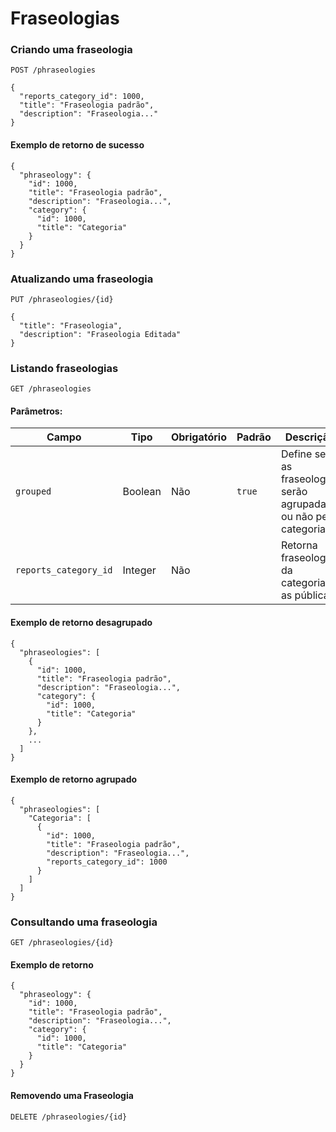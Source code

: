 # Fraseologias

### Criando uma fraseologia

`POST /phraseologies`

    {
      "reports_category_id": 1000,
      "title": "Fraseologia padrão",
      "description": "Fraseologia..."
    }

#### Exemplo de retorno de sucesso

    {
      "phraseology": {
        "id": 1000,
        "title": "Fraseologia padrão",
        "description": "Fraseologia...",
        "category": {
          "id": 1000,
          "title": "Categoria"
        }
      }
    }

### Atualizando uma fraseologia

`PUT /phraseologies/{id}`

    {
      "title": "Fraseologia",
      "description": "Fraseologia Editada"
    }

### Listando fraseologias

`GET /phraseologies`

#### Parâmetros:

|Campo                |Tipo    |Obrigatório|Padrão|Descrição                                                      |
|---------------------|--------|-----------|------|---------------------------------------------------------------|
|`grouped`            |Boolean |Não        |`true`|Define se as fraseologias serão agrupadas ou não pela categoria|
|`reports_category_id`|Integer |Não        |      |Retorna fraseologias da categoria e as públicas                |

#### Exemplo de retorno desagrupado

    {
      "phraseologies": [
        {
          "id": 1000,
          "title": "Fraseologia padrão",
          "description": "Fraseologia...",
          "category": {
            "id": 1000,
            "title": "Categoria"
          }
        },
        ...
      ]
    }

#### Exemplo de retorno agrupado

    {
      "phraseologies": [
        "Categoria": [
          {
            "id": 1000,
            "title": "Fraseologia padrão",
            "description": "Fraseologia...",
            "reports_category_id": 1000
          }
        ]
      ]
    }
### Consultando uma fraseologia

`GET /phraseologies/{id}`

#### Exemplo de retorno

    {
      "phraseology": {
        "id": 1000,
        "title": "Fraseologia padrão",
        "description": "Fraseologia...",
        "category": {
          "id": 1000,
          "title": "Categoria"
        }
      }
    }

#### Removendo uma Fraseologia

`DELETE /phraseologies/{id}`
